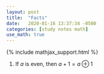 ```yaml
---
layout: post
title:  "Facts"
date:   2020-01-16 13:37:34 -0500
categories: [study notes math]
use_math: true
---
```

{% include mathjax_support.html %}
1. If $a$ is even, then $a + 1 = a \oplus 1$